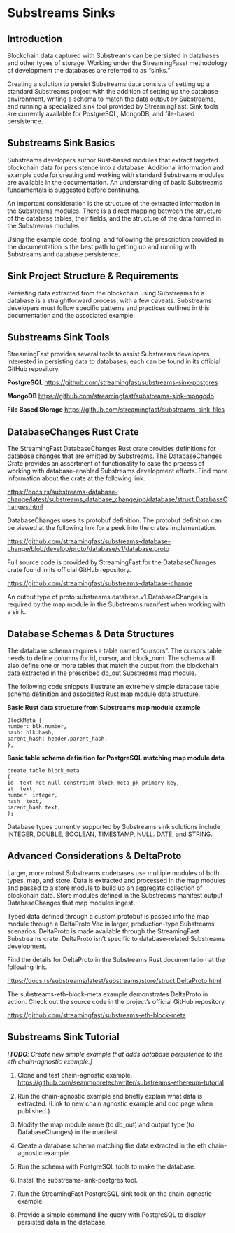 # Substreams Sinks

## **Introduction**

Blockchain data captured with Substreams can be persisted in databases and other types of storage. Working under the StreamingFasst methodology of development the databases are referred to as “sinks.”

Creating a solution to persist Substreams data consists of setting up a standard Substreams project with the addition of setting up the database environment, writing a schema to match the data output by Substreams, and running a specialized sink tool provided by StreamingFast. Sink tools are currently available for PostgreSQL, MongoDB, and file-based persistence.

## **Substreams Sink Basics**

Substreams developers author Rust-based modules that extract targeted blockchain data for persistence into a database. Additional information and example code for creating and working with standard Substreams modules are available in the documentation. An understanding of basic Substreams fundamentals is suggested before continuing.

An important consideration is the structure of the extracted information in the Substreams modules. There is a direct mapping between the structure of the database tables, their fields, and the structure of the data formed in the Substreams modules.

Using the example code, tooling, and following the prescription provided in the documentation is the best path to getting up and running with Substreams and database persistence.

## Sink Project Structure & Requirements

Persisting data extracted from the blockchain using Substreams to a database is a straightforward process, with a few caveats. Substreams developers must follow specific patterns and practices outlined in this documentation and the associated example.

## Substreams Sink Tools

StreamingFast provides several tools to assist Substreams developers interested in persisting data to databases; each can be found in its official GitHub repository.

**PostgreSQL**
https://github.com/streamingfast/substreams-sink-postgres

**MongoDB**
https://github.com/streamingfast/substreams-sink-mongodb

**File Based Storage**
https://github.com/streamingfast/substreams-sink-files

## DatabaseChanges Rust Crate

The StreamingFast DatabaseChanges Rust crate provides definitions for database changes that are emitted by Substreams. The DatabaseChanges Crate provides an assortment of functionality to ease the process of working with database-enabled Substreams development efforts. Find more information about the crate at the following link.

https://docs.rs/substreams-database-change/latest/substreams_database_change/pb/database/struct.DatabaseChanges.html

DatabaseChanges uses its protobuf definition. The protobuf definition can be viewed at the following link for a peek into the crates implementation.

https://github.com/streamingfast/substreams-database-change/blob/develop/proto/database/v1/database.proto

Full source code is provided by StreamingFast for the DatabaseChanges crate found in its official GitHub repository.

https://github.com/streamingfast/substreams-database-change

An output type of proto:substreams.database.v1.DatabaseChanges is required by the map module in the Substreams manifest when working with a sink.

## Database Schemas & Data Structures

The database schema requires a table named “cursors”. The cursors table needs to define columns for id, cursor, and block_num. The schema will also define one or more tables that match the output from the blockchain data extracted in the prescribed db_out Substreams map module.

The following code snippets illustrate an extremely simple database table schema definition and associated Rust map module data structure.

**Basic Rust data structure from Substreams map module example**

    BlockMeta {
    number: blk.number,
    hash: blk.hash,
    parent_hash: header.parent_hash,
    },

**Basic table schema definition for PostgreSQL matching map module data**

    create table block_meta
    (
    id  text not null constraint block_meta_pk primary key,
    at  text,
    number  integer,
    hash  text,
    parent_hash text,
    );

Database types currently supported by Substreams sink solutions include INTEGER, DOUBLE, BOOLEAN, TIMESTAMP, NULL. DATE, and STRING.

## Advanced Considerations & DeltaProto

Larger, more robust Substreams codebases use multiple modules of both types, map, and store. Data is extracted and processed in the map modules and passed to a store module to build up an aggregate collection of blockchain data. Store modules defined in the Substreams manifest output DatabaseChanges that map modules ingest.

Typed data defined through a custom protobuf is passed into the map module through a DeltaProto Vec in larger, production-type Substreams scenarios. DeltaProto is made available through the StreamingFast Substreams crate. DeltaProto isn’t specific to database-related Substreams development.

Find the details for DeltaProto in the Substreams Rust documentation at the following link.

https://docs.rs/substreams/latest/substreams/store/struct.DeltaProto.html

The substreams-eth-block-meta example demonstrates DeltaProto in action. Check out the source code in the project’s official GitHub repository.

https://github.com/streamingfast/substreams-eth-block-meta

## Substreams Sink Tutorial

_[_**_TODO_**_: Create new simple example that adds database persistence to the eth chain-agnostic example.]_

1. Clone and test chain-agnostic example.
   https://github.com/seanmooretechwriter/substreams-ethereum-tutorial

2. Run the chain-agnostic example and briefly explain what data is extracted. (Link to new chain agnostic example and doc page when published.)

3. Modify the map module name (to db_out) and output type (to DatabaseChanges) in the manifest

4. Create a database schema matching the data extracted in the eth chain-agnostic example.

5. Run the schema with PostgreSQL tools to make the database.

6. Install the substreams-sink-postgres tool.

7. Run the StreamingFast PostgreSQL sink took on the chain-agnostic example.

8. Provide a simple command line query with PostgreSQL to display persisted data in the database.
